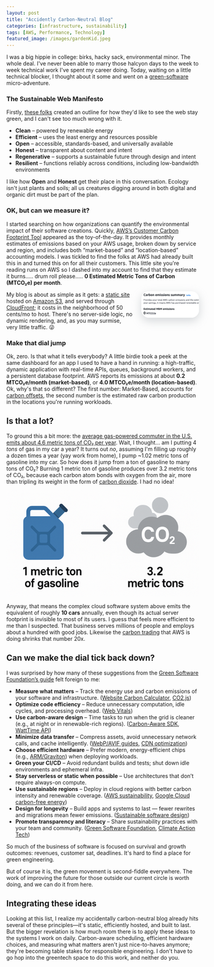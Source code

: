```yaml
---
layout: post
title: "Accidently Carbon-Neutral Blog"
categories: [infrastructure, sustainability]
tags: [AWS, Performance, Technology]
featured_image: /images/gardenKid.jpeg
---
```


I was a big hippie in college: birks, hacky sack, environmental minor. The whole deal. I've never been able to marry those halcyon days to the week to week technical work I've spent my career doing. Today, waiting on a little technical blocker, I thought about it some and went on a [green-software](https://greensoftware.foundation/) micro-adventure.
<!--more--> 

### The Sustainable Web Manifesto
Firstly, [these folks](https://www.sustainablewebmanifesto.com/) created an outline for how they'd like to see the web stay green, and I can't see too much wrong with it.
- **Clean** – powered by renewable energy  
- **Efficient** – uses the least energy and resources possible  
- **Open** – accessible, standards-based, and universally available  
- **Honest** – transparent about content and intent  
- **Regenerative** – supports a sustainable future through design and intent  
- **Resilient** – functions reliably across conditions, including low-bandwidth environments

I like how **Open** and **Honest** get their place in this conversation. Ecology isn't just plants and soils; all us creatures digging around in both digital and organic dirt must be part of the plan. 

### OK, but can we measure it?
I started searching on how organizations can quantify the environmental impact of their software creations. Quickly, [AWS’s Customer Carbon Footprint Tool](https://aws.amazon.com/blogs/aws/new-customer-carbon-footprint-tool/) appeared as the toy-of-the-day. It provides monthly estimates of emissions based on your AWS usage, broken down by service and region, and includes both “market-based” and “location-based” accounting models. I was tickled to find the folks at AWS had already built this in and turned this on for all their customers. This little site you're reading runs on AWS so I dashed into my account to find that they estimate it burns..... drum roll please..... **0 Estimated Metric Tons of Carbon (MTCO₂e) per month**.


<img src="/images/0emissions.png"
    style="float:right;width:30%;border-radius:20px;box-shadow: rgba(149, 157, 165, 0.4) 0px 8px 24px; margin-left: 20px;"
    alt="Carbon Neutral!" />
    

My blog is about as simple as it gets: a [static site](https://jamstack.org/what-is-jamstack/) hosted on [Amazon S3](https://aws.amazon.com/s3/), and served through [CloudFront](https://aws.amazon.com/cloudfront/); it costs in the neighborhood of 50 cents/mo to host. There's no server-side logic, no dynamic rendering, and, as you may surmise, very little traffic. 😜

### Make that dial jump
Ok, zero. Is that what it tells everybody? A little birdie took a peek at the same dashboard for an app I used to have a hand in running: a high-traffic, dynamic application with real-time APIs, queues, background workers, and a persistent database footprint. AWS reports its emissions at about **0.2 MTCO₂e/month (market-based)**, or **4.0 MTCO₂e/month (location-based)**. Ok, why's that so different? The first number: Market-Based, accounts for [carbon offsets](https://www.epa.gov/climateleadership/scope-3-inventory-guidance), the second number is the estimated raw carbon production in the locations you're running workloads.

## Is that a lot?
To ground this a bit more: the [average gas-powered commuter in the U.S. emits about 4.6 metric tons of CO₂ per year](https://www.epa.gov/greenvehicles/greenhouse-gas-emissions-typical-passenger-vehicle). Wait, I thought... am I putting 4 *tons* of gas in my car a year? It turns out *no*, assuming I'm filling up roughly a dozen times a year (yay work from home), I pump ~1.02 metric tons of gasoline into my car. So how does it jump from a ton of gasoline to many tons of CO₂? Burning 1 metric ton of gasoline produces over 3.2 metric tons of CO₂, because each carbon atom bonds with oxygen from the air, more than tripling its weight in the form of [carbon dioxide](https://www.epa.gov/ghgemissions/overview-greenhouse-gases#carbon-dioxide). I had no idea!

![Gasoline gains weight when it's burned!](/images/32carbon.png)

Anyway, that means the complex cloud software system above emits the equivalent of roughly **10 cars** annually, even though its actual server footprint is invisible to most of its users. I guess that feels more efficient to me than I suspected. That business serves millions of people and employs about a hundred with good jobs. Likewise the [carbon trading](https://www.epa.gov/climateleadership/scope-3-inventory-guidance) that AWS is doing shrinks that number 20x.


## Can we make the dial tick back down?
I was surprised by how many of these suggestions from the [Green Software Foundation’s guide](https://greensoftware.foundation/articles/10-recommendations-for-green-software-development) felt foreign to me:

- **Measure what matters** – Track the energy use and carbon emissions of your software and infrastructure. ([Website Carbon Calculator](https://www.websitecarbon.com/), [CO2.js](https://github.com/thegreenwebfoundation/co2.js))
- **Optimize code efficiency** – Reduce unnecessary computation, idle cycles, and processing overhead. ([Web Vitals](https://web.dev/vitals/))
- **Use carbon-aware design** – Time tasks to run when the grid is cleaner (e.g., at night or in renewable-rich regions). ([Carbon-Aware SDK](https://github.com/Green-Software-Foundation/carbon-aware-sdk), [WattTime API](https://www.watttime.org/api-documentation/))
- **Minimize data transfer** – Compress assets, avoid unnecessary network calls, and cache intelligently. ([WebP/AVIF guides](https://web.dev/serve-images-webp/), [CDN optimization](https://developers.cloudflare.com/cache/))
- **Choose efficient hardware** – Prefer modern, energy-efficient chips (e.g., [ARM/Graviton](https://aws.amazon.com/ec2/graviton/)) when deploying workloads.
- **Green your CI/CD** – Avoid redundant builds and tests; shut down idle environments and ephemeral infra.
- **Stay serverless or static when possible** – Use architectures that don’t require always-on compute.
- **Use sustainable regions** – Deploy in cloud regions with better carbon intensity and renewable coverage. ([AWS sustainability](https://sustainability.aboutamazon.com/about/the-cloud), [Google Cloud carbon-free energy](https://cloud.google.com/sustainability/region-carbon))
- **Design for longevity** – Build apps and systems to last — fewer rewrites and migrations mean fewer emissions. ([Sustainable software design](https://principles.green/))
- **Promote transparency and literacy** – Share sustainability practices with your team and community. ([Green Software Foundation](https://greensoftware.foundation/), [Climate Action Tech](https://climateaction.tech/))

So much of the business of software is focused on survival and growth outcomes: revenues, customer sat, deadlines. It's hard to find a place for green engineering. 

But of course it is, the green movement is second-fiddle everywhere. The work of improving the future for those outside our current circle is worth doing, and we can do it from here.

## Integrating these ideas
Looking at this list, I realize my accidentally carbon-neutral blog already hits several of these principles—it's static, efficiently hosted, and built to last. But the bigger revelation is how much room there is to apply these ideas to the systems I work on daily. Carbon-aware scheduling, efficient hardware choices, and measuring what matters aren't just nice-to-haves anymore; they're becoming table stakes for responsible engineering. I don't have to go hop into the greentech space to do this work, and neither do you.